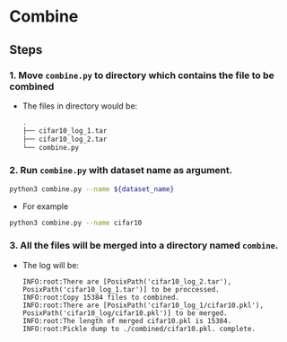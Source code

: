 # Combine
## Steps
### 1. Move `combine.py` to directory which contains the file to be combined
- The files in directory would be:
    ```bash
    .
    ├── cifar10_log_1.tar
    ├── cifar10_log_2.tar
    └── combine.py
    ```
### 2. Run `combine.py` with dataset name as argument.
```bash
python3 combine.py --name ${dataset_name}
```
- For example
```bash
python3 combine.py --name cifar10
```
### 3. All the files will be merged into a directory named `combine`.
- The log will be:
    ```log
    INFO:root:There are [PosixPath('cifar10_log_2.tar'), PosixPath('cifar10_log_1.tar')] to be proccessed.
    INFO:root:Copy 15384 files to combined.
    INFO:root:There are [PosixPath('cifar10_log_1/cifar10.pkl'), PosixPath('cifar10_log/cifar10.pkl')] to be merged.
    INFO:root:The length of merged cifar10.pkl is 15384.
    INFO:root:Pickle dump to ./combined/cifar10.pkl. complete.
    ```
